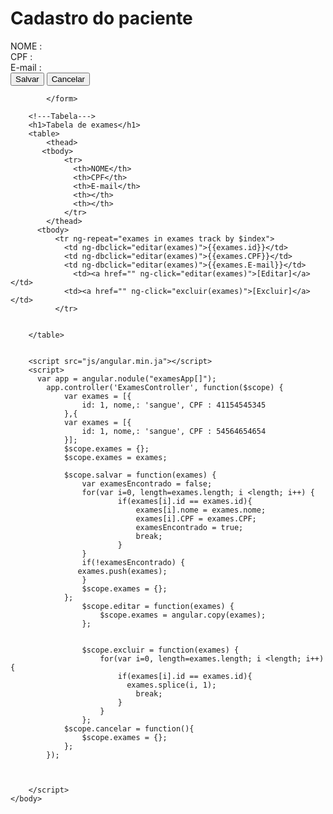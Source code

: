 <!DOCTYPE html>

<html ng-app="examesApp">
    <head>
       <title>Desafio </title>
        <meta charset="Utf-8">
        <meta name="viewport" content="width=device-width, initial-acale=1.0">
    </head>
    <body mg-controller="ExamesController">
        <!----Cadastro---->
        <form>
             <h1>Cadastro do paciente</h1>
             <label for="nome">NOME :  </label>
             <imput id="nome" name="nome" type="text" ng-model="exames.id"/>
             <br>
            <label for="CPF">CPF :</label>
            <imput id="CPF" name="CPF" type="text" ng-model="exames.CPF"/>
            <br>
            <label for="email"> E-mail : </label>
            <imput id="email" name="email" type="text" ng-model="exames.email"/>
            <br>
            <button ng-click="SALVAR(exames)"> Salvar </button>
            <button ng-click="cancelar()">Cancelar</button>
            
            </form> 
        
        <!---Tabela--->
        <h1>Tabela de exames</h1>
        <table>
            <thead>  
           <tbody>
                <tr>
                  <th>NOME</th>
                  <th>CPF</th>
                  <th>E-mail</th>
                  <th></th>
                  <th></th>
                </tr>
            </thead>
          <tbody>
              <tr ng-repeat="exames in exames track by $index">
                <td ng-dbclick="editar(exames)">{{exames.id}}</td>
                <td ng-dbclick="editar(exames)">{{exames.CPF}}</td>
                <td ng-dbclick="editar(exames)">{{exames.E-mail}}</td>  
                  <td><a href="" ng-click="editar(exames)">[Editar]</a></td>
                <td><a href="" ng-click="excluir(exames)">[Excluir]</a></td>
              </tr>
              

        </table>
        
        
        <script src="js/angular.min.ja"></script>
        <script>
          var app = angular.nodule("examesApp[]");
            app.controller('ExamesController', function($scope) {
                var exames = [{
                    id: 1, nome,: 'sangue', CPF : 41154545345
                },{
                var exames = [{
                    id: 1, nome,: 'sangue', CPF : 54564654654
                }];
                $scope.exames = {};
                $scope.exames = exames;
                
                $scope.salvar = function(exames) {
                    var examesEncontrado = false;
                    for(var i=0, length=exames.length; i <length; i++) {
                            if(exames[i].id == exames.id){
                                exames[i].nome = exames.nome;
                                exames[i].CPF = exames.CPF;
                                examesEncontrado = true;
                                break;
                            }
                    }
                    if(!examesEncontrado) {
                   exames.push(exames);
                    }
                    $scope.exames = {};
                };
                    $scope.editar = function(exames) {
                        $scope.exames = angular.copy(exames);
                    };
                
                
                    $scope.excluir = function(exames) {
                        for(var i=0, length=exames.length; i <length; i++){
                            if(exames[i].id == exames.id){
                              exames.splice(i, 1); 
                                break;
                            }
                        }
                    };
                $scope.cancelar = function(){
                    $scope.exames = {};
                };
            });
                           
                           
        
        </script>
    </body>
</html>
